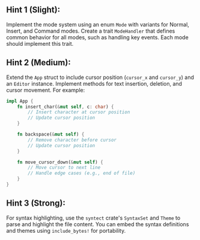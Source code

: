 ## Hint 1 (Slight):

Implement the mode system using an enum `Mode` with variants for Normal, Insert, and Command modes. Create a trait `ModeHandler` that defines common behavior for all modes, such as handling key events. Each mode should implement this trait.

## Hint 2 (Medium):

Extend the `App` struct to include cursor position (`cursor_x` and `cursor_y`) and an `Editor` instance. Implement methods for text insertion, deletion, and cursor movement. For example:

```rust
impl App {
    fn insert_char(&mut self, c: char) {
        // Insert character at cursor position
        // Update cursor position
    }

    fn backspace(&mut self) {
        // Remove character before cursor
        // Update cursor position
    }

    fn move_cursor_down(&mut self) {
        // Move cursor to next line
        // Handle edge cases (e.g., end of file)
    }
}
```

## Hint 3 (Strong):

For syntax highlighting, use the `syntect` crate's `SyntaxSet` and `Theme` to parse and highlight the file content. You can embed the syntax definitions and themes using `include_bytes!` for portability.
